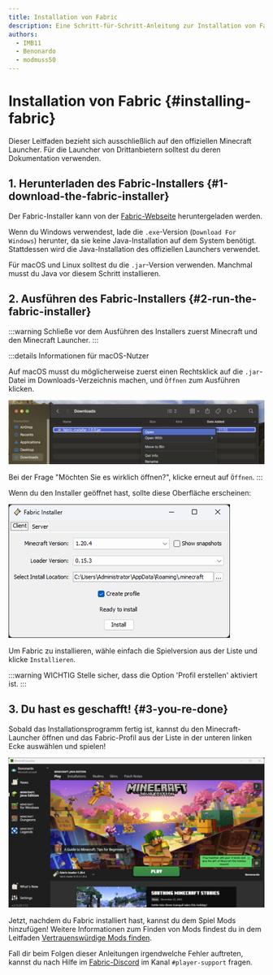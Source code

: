 ```yaml
---
title: Installation von Fabric
description: Eine Schritt-für-Schritt-Anleitung zur Installation von Fabric.
authors:
  - IMB11
  - Benonardo
  - modmuss50
---
```


# Installation von Fabric {#installing-fabric}

<!-- #region common -->

Dieser Leitfaden bezieht sich ausschließlich auf den offiziellen Minecraft Launcher. Für die Launcher von Drittanbietern solltest du deren Dokumentation verwenden.

## 1. Herunterladen des Fabric-Installers {#1-download-the-fabric-installer}

Der Fabric-Installer kann von der [Fabric-Webseite](https://fabricmc.net/use/) heruntergeladen werden.

Wenn du Windows verwendest, lade die `.exe`-Version (`Download For Windows`) herunter, da sie keine Java-Installation auf dem System benötigt. Stattdessen wird die Java-Installation des offiziellen Launchers verwendet.

Für macOS und Linux solltest du die `.jar`-Version verwenden. Manchmal musst du Java vor diesem Schritt installieren.

## 2. Ausführen des Fabric-Installers {#2-run-the-fabric-installer}

:::warning
Schließe vor dem Ausführen des Installers zuerst Minecraft und den Minecraft Launcher.
:::

:::details Informationen für macOS-Nutzer

Auf macOS musst du möglicherweise zuerst einen Rechtsklick auf die `.jar`-Datei im Downloads-Verzeichnis machen, und `Öffnen` zum Ausführen klicken.

![MacOS Kontextmenü im Fabric-Installer](/assets/players/installing-fabric/macos-downloads.png)

Bei der Frage "Möchten Sie es wirklich öffnen?", klicke erneut auf `Öffnen`.
:::

Wenn du den Installer geöffnet hast, sollte diese Oberfläche erscheinen:

![Fabric-Installer mit "Installieren" hervorgehoben](/assets/players/installing-fabric/installer-screen.png)

<!-- #endregion common -->

Um Fabric zu installieren, wähle einfach die Spielversion aus der Liste und klicke `Installieren`.

:::warning WICHTIG
Stelle sicher, dass die Option 'Profil erstellen' aktiviert ist.
:::

## 3. Du hast es geschafft! {#3-you-re-done}

Sobald das Installationsprogramm fertig ist, kannst du den Minecraft-Launcher öffnen und das Fabric-Profil aus der Liste in der unteren linken Ecke auswählen und spielen!

![Minecraft-Launcher mit ausgewähltem Fabric-Profil](/assets/players/installing-fabric/launcher-screen.png)

Jetzt, nachdem du Fabric installiert hast, kannst du dem Spiel Mods hinzufügen! Weitere Informationen zum Finden von Mods findest du in dem Leitfaden [Vertrauenswürdige Mods finden](./finding-mods).

Fall dir beim Folgen dieser Anleitungen irgendwelche Fehler auftreten, kannst du nach Hilfe im [Fabric-Discord](https://discord.gg/v6v4pMv) im Kanal `#player-support` fragen.
